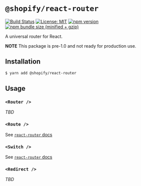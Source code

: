 # `@shopify/react-router`

[![Build Status](https://travis-ci.org/Shopify/quilt.svg?branch=master)](https://travis-ci.org/Shopify/quilt)
[![License: MIT](https://img.shields.io/badge/License-MIT-green.svg)](LICENSE.md) [![npm version](https://badge.fury.io/js/%40shopify%2Freact-router.svg)](https://badge.fury.io/js/%40shopify%2Freact-router.svg) [![npm bundle size (minified + gzip)](https://img.shields.io/bundlephobia/minzip/@shopify/react-router.svg)](https://img.shields.io/bundlephobia/minzip/@shopify/react-router.svg)

A universal router for React.

**NOTE** This package is pre-1.0 and not ready for production use.

## Installation

```bash
$ yarn add @shopify/react-router
```

## Usage

### `<Router />`

_TBD_

### `<Route />`

See [`react-router` docs](https://reacttraining.com/react-router/web/api/Route)

### `<Switch />`

See [`react-router` docs](https://reacttraining.com/react-router/web/api/Switch)

### `<Redirect />`

_TBD_
